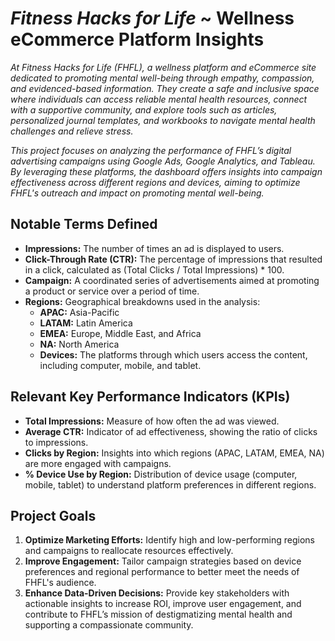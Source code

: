 # _Fitness Hacks for Life_ ~ Wellness eCommerce Platform Insights

_At Fitness Hacks for Life (FHFL), a wellness platform and eCommerce site dedicated to promoting mental well-being through empathy, compassion, and evidenced-based information. They create a safe and inclusive space where individuals can access reliable mental health resources, connect with a supportive community, and explore tools such as articles, personalized journal templates, and workbooks to navigate mental health challenges and relieve stress._

_This project focuses on analyzing the performance of FHFL’s digital advertising campaigns using Google Ads, Google Analytics, and Tableau. By leveraging these platforms, the dashboard offers insights into campaign effectiveness across different regions and devices, aiming to optimize FHFL's outreach and impact on promoting mental well-being._

## Notable Terms Defined
- **Impressions:** The number of times an ad is displayed to users.
- **Click-Through Rate (CTR):** The percentage of impressions that resulted in a click, calculated as (Total Clicks / Total Impressions) * 100.
- **Campaign:** A coordinated series of advertisements aimed at promoting a product or service over a period of time.
- **Regions:** Geographical breakdowns used in the analysis:
  - **APAC:** Asia-Pacific
  - **LATAM:** Latin America
  - **EMEA:** Europe, Middle East, and Africa
  - **NA:** North America
  - **Devices:** The platforms through which users access the content, including computer, mobile, and tablet.

## Relevant Key Performance Indicators (KPIs)
- **Total Impressions:** Measure of how often the ad was viewed.
- **Average CTR:** Indicator of ad effectiveness, showing the ratio of clicks to impressions.
- **Clicks by Region:** Insights into which regions (APAC, LATAM, EMEA, NA) are more engaged with campaigns.
- **% Device Use by Region:** Distribution of device usage (computer, mobile, tablet) to understand platform preferences in different regions.

## Project Goals
1. **Optimize Marketing Efforts:** Identify high and low-performing regions and campaigns to reallocate resources effectively.
2. **Improve Engagement:** Tailor campaign strategies based on device preferences and regional performance to better meet the needs of FHFL's audience.
3. **Enhance Data-Driven Decisions:** Provide key stakeholders with actionable insights to increase ROI, improve user engagement, and contribute to FHFL’s mission of destigmatizing mental health and supporting a compassionate community.
